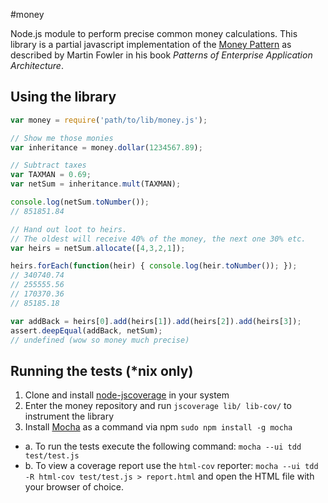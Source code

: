 #money

Node.js module to perform precise common money calculations.
This library is a partial javascript implementation of the [Money Pattern](http://martinfowler.com/eaaCatalog/money.html) as described by Martin Fowler in his book *Patterns of Enterprise Application Architecture*.


## Using the library

```javascript
var money = require('path/to/lib/money.js');

// Show me those monies
var inheritance = money.dollar(1234567.89);

// Subtract taxes
var TAXMAN = 0.69;
var netSum = inheritance.mult(TAXMAN);

console.log(netSum.toNumber());
// 851851.84

// Hand out loot to heirs.
// The oldest will receive 40% of the money, the next one 30% etc.
var heirs = netSum.allocate([4,3,2,1]);

heirs.forEach(function(heir) { console.log(heir.toNumber()); });
// 340740.74
// 255555.56
// 170370.36
// 85185.18

var addBack = heirs[0].add(heirs[1]).add(heirs[2]).add(heirs[3]);
assert.deepEqual(addBack, netSum);
// undefined (wow so money much precise)
```

## Running the tests (*nix only)

1. Clone and install [node-jscoverage](https://github.com/visionmedia/node-jscoverage) in your system
2. Enter the money repository and run `jscoverage lib/ lib-cov/` to instrument the library
3. Install [Mocha](http://mochajs.org/) as a command via npm `sudo npm install -g mocha`
  * a. To run the tests execute the following command: `mocha --ui tdd test/test.js`
  * b. To view a coverage report use the `html-cov` reporter: `mocha --ui tdd -R html-cov test/test.js > report.html` and open the HTML file with your browser of choice.
